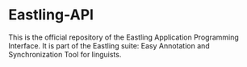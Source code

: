# Eastling-API
This is the official repository of the Eastling Application Programming Interface. It is part of the Eastling suite: Easy Annotation and Synchronization Tool for linguists.
